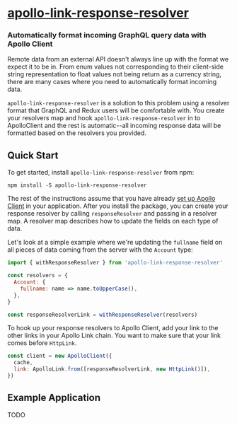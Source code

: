 # [apollo-link-response-resolver](https://github.com/lionize/apollo-link-response-resolver)

### Automatically format incoming GraphQL query data with Apollo Client

Remote data from an external API doesn't always line up with the format we expect it to be in. From enum values not corresponding to their client-side string representation to float values not being return as a currency string, there are many cases where you need to automatically format incoming data.

`apollo-link-response-resolver` is a solution to this problem using a resolver format that GraphQL and Redux users will be comfortable with. You create your resolvers map and hook `apollo-link-response-resolver` in to ApolloClient and the rest is automatic--all incoming response data will be formatted based on the resolvers you provided.

## Quick Start

To get started, install `apollo-link-response-resolver` from npm:

`npm install -S apollo-link-response-resolver`

The rest of the instructions assume that you have already [set up Apollo Client](https://github.com/apollographql/apollo-link-state/blob/master/docs/react/basics/setup.html#installation) in your application. After you install the package, you can create your response resolver by calling `responseResolver` and passing in a resolver map. A resolver map describes how to update the fields on each type of data.

Let's look at a simple example where we're updating the `fullname` field on all pieces of data coming from the server with the `Account` type:

```javascript
import { withResponseResolver } from 'apollo-link-response-resolver'

const resolvers = {
  Account: {
    fullname: name => name.toUpperCase(),
  },
}

const responseResolverLink = withResponseResolver(resolvers)
```

To hook up your response resolvers to Apollo Client, add your link to the other links in your Apollo Link chain. You want to make sure that your link comes before `HttpLink`.

```javascript
const client = new ApolloClient({
  cache,
  link: ApolloLink.from([responseResolverLink, new HttpLink()]),
})
```

## Example Application

TODO
